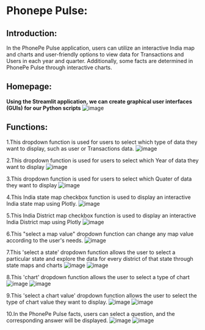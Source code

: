 # Phonepe Pulse:
## Introduction:
 In the PhonePe Pulse application, users can utilize an interactive India map and charts and user-friendly options to view data for Transactions and Users in each year and quarter. Additionally, some facts are determined in PhonePe Pulse through interactive charts.
## Homepage:
 **Using the Streamlit application, we can create graphical user interfaces (GUIs) for our Python scripts**
![image](https://github.com/berlinand/Berlin_B_phonepe_pulse_project/assets/154864172/3f2e20a1-2ebc-4156-a654-1698dfa82281)
## Functions:
1.This dropdown function is used for users to select which type of data they want to display, such as user or Transactions data.
![image](https://github.com/berlinand/Berlin_B_phonepe_pulse_project/assets/154864172/4d0a6a91-570c-4db0-8c49-d8025e8f1d2a)

2.This dropdown function is used for users to select which Year of data they want to display
![image](https://github.com/berlinand/Berlin_B_phonepe_pulse_project/assets/154864172/be4e2d47-664e-49c2-8b46-02f12093181e)

3.This dropdown function is used for users to select which Quater of data they want to display
![image](https://github.com/berlinand/Berlin_B_phonepe_pulse_project/assets/154864172/01f11894-1043-45f1-8143-9fdd3917518b)

4.This India state map checkbox function is used to display an interactive India state map using Plotly.
![image](https://github.com/berlinand/Berlin_B_phonepe_pulse_project/assets/154864172/3569f550-0841-45cc-b411-92537dc6db3e)

5.This India District map checkbox function is used to display an interactive India District map using Plotly
![image](https://github.com/berlinand/Berlin_B_phonepe_pulse_project/assets/154864172/8c23dad5-716f-49e9-b4ef-cff427b2ede8)

6.This "select a map value" dropdown function can change any map value according to the user's needs.
![image](https://github.com/berlinand/Berlin_B_phonepe_pulse_project/assets/154864172/007dbba6-3f9d-4a3a-bf50-b6eeaa13ebf9)

7.This 'select a state' dropdown function allows the user to select a particular state and explore the data for every district of that state through state maps and charts
![image](https://github.com/berlinand/Berlin_B_phonepe_pulse_project/assets/154864172/32ad43dd-364a-4ffe-b501-8cbb59a6c319)
![image](https://github.com/berlinand/Berlin_B_phonepe_pulse_project/assets/154864172/23b7f581-f025-43dd-9d7c-5676170a0d0a)

8.This 'chart' dropdown function allows the user to select a type of chart
![image](https://github.com/berlinand/Berlin_B_phonepe_pulse_project/assets/154864172/d69f3c97-ff7b-46e1-ab71-03dda0ba5eb8)
![image](https://github.com/berlinand/Berlin_B_phonepe_pulse_project/assets/154864172/9ad70d2d-536c-4a6f-8305-53b24e06e105)

9.This 'select a chart value' dropdown function allows the user to select the type of chart value they want to display.
![image](https://github.com/berlinand/Berlin_B_phonepe_pulse_project/assets/154864172/aa2f715f-1c32-4e11-8632-b19ae87593e6)
![image](https://github.com/berlinand/Berlin_B_phonepe_pulse_project/assets/154864172/5368cf53-18b9-4c7c-8e1a-687a39158add)

10.In the PhonePe Pulse facts, users can select a question, and the corresponding answer will be displayed.
![image](https://github.com/berlinand/Berlin_B_phonepe_pulse_project/assets/154864172/29ddd398-ecd4-4f0f-addd-e4c41ad0b1e7)
![image](https://github.com/berlinand/Berlin_B_phonepe_pulse_project/assets/154864172/d494c07c-57e6-41bd-9bfa-2e8682ff83ec)









